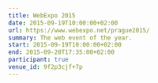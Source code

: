 ```yaml
---
title: WebExpo 2015
date: 2015-09-19T10:00:00+02:00
url: https://www.webexpo.net/prague2015/
summary: The web event of the year.
start: 2015-09-19T10:00:00+02:00
end: 2015-09-20T17:35:00+02:00
participant: true
venue_id: 9f2p3cjf+7p
---
```

